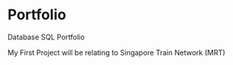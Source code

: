 # Portfolio
Database SQL Portfolio

My First Project will be relating to Singapore Train Network (MRT)
